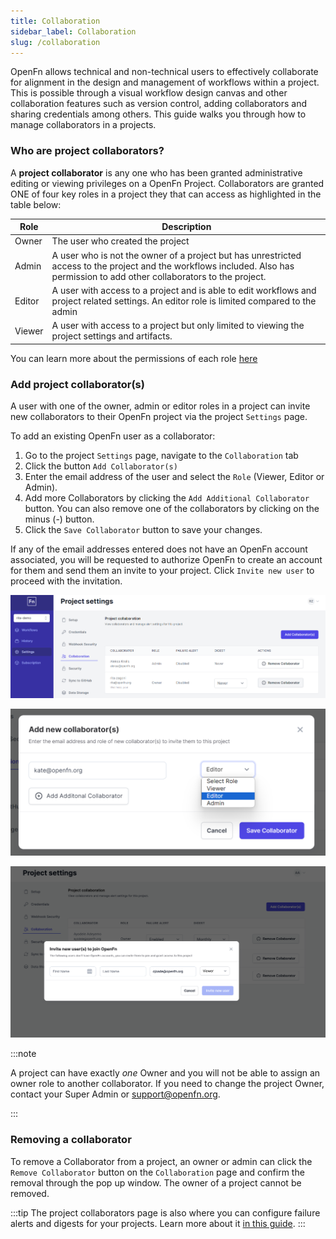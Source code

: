 ```yaml
---
title: Collaboration
sidebar_label: Collaboration
slug: /collaboration
---
```


OpenFn allows technical and non-technical users to effectively collaborate for
alignment in the design and management of workflows within a project. This is
possible through a visual workflow design canvas and other collaboration
features such as version control, adding collaborators and sharing credentials
among others. This guide walks you through how to manage collaborators in a
projects.

### Who are project collaborators?

A **project collaborator** is any one who has been granted administrative
editing or viewing privileges on a OpenFn Project. Collaborators are granted ONE
of four key roles in a project they that can access as highlighted in the table
below:

| Role   | Description                                                                                                                                                                    |
| ------ | ------------------------------------------------------------------------------------------------------------------------------------------------------------------------------ |
| Owner  | The user who created the project                                                                                                                                               |
| Admin  | A user who is not the owner of a project but has unrestricted access to the project and the workflows included. Also has permission to add other collaborators to the project. |
| Editor | A user with access to a project and is able to edit workflows and project related settings. An editor role is limited compared to the admin                                    |
| Viewer | A user with access to a project but only limited to viewing the project settings and artifacts.                                                                                |

You can learn more about the permissions of each role
[here](../manage-projects/user-roles-permissions.md)

### Add project collaborator(s)

A user with one of the owner, admin or editor roles in a project can invite new
collaborators to their OpenFn project via the project `Settings` page.

To add an existing OpenFn user as a collaborator:

1. Go to the project `Settings` page, navigate to the `Collaboration` tab
2. Click the button `Add Collaborator(s)`
3. Enter the email address of the user and select the `Role` (Viewer, Editor or
   Admin).
4. Add more Collaborators by clicking the `Add Additional Collaborator` button.
   You can also remove one of the collaborators by clicking on the minus (-)
   button.
5. Click the `Save Collaborator` button to save your changes.

If any of the email addresses entered does not have an OpenFn account
associated, you will be requested to authorize OpenFn to create an account for
them and send them an invite to your project. Click `Invite new user` to proceed
with the invitation.

![Collaboration](/img/collaboration.png)

![Add collaborator](/img/add_collab.png)

![Invite new users](/img/invite-new-users.png)

:::note

A project can have exactly _one_ Owner and you will not be able to assign an
owner role to another collaborator. If you need to change the project Owner,
contact your Super Admin or [support@openfn.org](mailto:support@openfn.org).

:::

### Removing a collaborator

To remove a Collaborator from a project, an owner or admin can click the
`Remove Collaborator` button on the `Collaboration` page and confirm the removal
through the pop up window. The owner of a project cannot be removed.

:::tip The project collaborators page is also where you can configure failure
alerts and digests for your projects. Learn more about it
[in this guide](../manage-projects/notifications.md). :::
